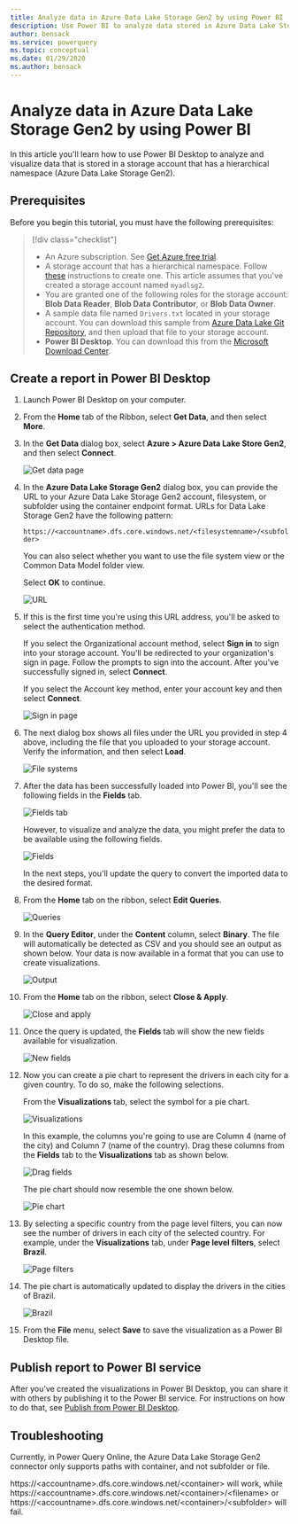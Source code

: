 ```yaml
---
title: Analyze data in Azure Data Lake Storage Gen2 by using Power BI | Microsoft Docs
description: Use Power BI to analyze data stored in Azure Data Lake Storage Gen2
author: bensack
ms.service: powerquery
ms.topic: conceptual
ms.date: 01/29/2020
ms.author: bensack
---
```


# Analyze data in Azure Data Lake Storage Gen2 by using Power BI

In this article you'll learn how to use Power BI Desktop to analyze and visualize data that is stored in a storage account that has a hierarchical namespace (Azure Data Lake Storage Gen2).

## Prerequisites

Before you begin this tutorial, you must have the following prerequisites:

> [!div class="checklist"]
> * An Azure subscription. See [Get Azure free trial](https://azure.microsoft.com/pricing/free-trial/).
> * A storage account that has a hierarchical namespace. Follow [these](https://docs.microsoft.com/azure/storage/common/storage-account-create) instructions to create one.
> This article assumes that you've created a storage account named `myadlsg2`.
> * You are granted one of the following roles for the storage account: **Blob Data Reader**, **Blob Data Contributor**, or **Blob Data Owner**.
> * A sample data file named `Drivers.txt` located in your storage account.
> You can download this sample from [Azure Data Lake Git Repository](https://github.com/Azure/usql/tree/master/Examples/Samples/Data/AmbulanceData/Drivers.txt), and then upload that file to your storage account.
> * **Power BI Desktop**. You can download this from the [Microsoft Download Center](https://www.microsoft.com/download/details.aspx?id=45331).

## Create a report in Power BI Desktop

1. Launch Power BI Desktop on your computer.
2. From the **Home** tab of the Ribbon, select **Get Data**, and then select **More**.
3. In the **Get Data** dialog box, select **Azure > Azure Data Lake Store Gen2**, and then select **Connect**.

    ![Get data page](media/DataLakeStorage/get-data-page.png)

4. In the **Azure Data Lake Storage Gen2** dialog box, you can provide the URL to your Azure Data Lake Storage Gen2 account, filesystem, or subfolder using the container endpoint format. URLs for Data Lake Storage Gen2 have the following pattern:

    `https://<accountname>.dfs.core.windows.net/<filesystemname>/<subfolder>`
    
    You can also select whether you want to use the file system view or the Common Data Model folder view.

    Select **OK** to continue.

    ![URL](media/DataLakeStorage/adls-url.png)

5. If this is the first time you're using this URL address, you'll be asked to select the authentication method. 

   If you select the Organizational account method, select **Sign in** to sign into your storage account. You'll be redirected to your organization's sign in page. Follow the prompts to sign into the account. After you've successfully signed in, select **Connect**.
   
   If you select the Account key method, enter your account key and then select **Connect**.

    ![Sign in page](media/DataLakeStorage/sign-in.png)

6. The next dialog box shows all files under the URL you provided in step 4 above, including the file that you uploaded to your storage account. Verify the information, and then select **Load**.

    ![File systems](media/DataLakeStorage/file-systems.png)

7. After the data has been successfully loaded into Power BI, you'll see the following fields in the **Fields** tab.

    ![Fields tab](media/DataLakeStorage/fields.png)

    However, to visualize and analyze the data, you might prefer the data to be available using the following fields.

    ![Fields](media/DataLakeStorage/preferred-fields.png)

    In the next steps, you'll update the query to convert the imported data to the desired format.

8. From the **Home** tab on the ribbon, select **Edit Queries**.

    ![Queries](media/DataLakeStorage/queries.png)

9. In the **Query Editor**, under the **Content** column, select **Binary**. The file will automatically be detected as CSV and you should see an output as shown below. Your data is now available in a format that you can use to create visualizations.

    ![Output](media/DataLakeStorage/binary.png)

10. From the **Home** tab on the ribbon, select **Close & Apply**.

    ![Close and apply](media/DataLakeStorage/close-apply.png)

11. Once the query is updated, the **Fields** tab will show the new fields available for visualization.

    ![New fields](media/DataLakeStorage/new-fields.png)

12. Now you can create a pie chart to represent the drivers in each city for a given country. To do so, make the following selections.

    From the **Visualizations** tab, select the symbol for a pie chart.

    ![Visualizations](media/DataLakeStorage/visualizations.png)

    In this example, the columns you're going to use are Column 4 (name of the city) and Column 7 (name of the country). Drag these columns from the **Fields** tab to the **Visualizations** tab as shown below.

    ![Drag fields](media/DataLakeStorage/visualizations-drag-fields.png)

    The pie chart should now resemble the one shown below.

    ![Pie chart](media/DataLakeStorage/pie-chart.png)

13. By selecting a specific country from the page level filters, you can now see the number of drivers in each city of the selected country. For example, under the **Visualizations** tab, under **Page level filters**, select **Brazil**.

    ![Page filters](media/DataLakeStorage/page-filters.png)

14. The pie chart is automatically updated to display the drivers in the cities of Brazil.

    ![Brazil](media/DataLakeStorage/pie-chart-updated.png)

15. From the **File** menu, select **Save** to save the visualization as a Power BI Desktop file.

## Publish report to Power BI service

After you've created the visualizations in Power BI Desktop, you can share it with others by publishing it to the Power BI service. For instructions on how to do that, see [Publish from Power BI Desktop](https://powerbi.microsoft.com/documentation/powerbi-desktop-upload-desktop-files/).

## Troubleshooting

Currently, in Power Query Online, the Azure Data Lake Storage Gen2 connector only supports paths with container, and not subfolder or file.

https://\<accountname\>.dfs.core.windows.net/\<container\> will work, while https://\<accountname\>.dfs.core.windows.net/\<container\>/\<filename\> or https://\<accountname\>.dfs.core.windows.net/\<container\>/\<subfolder\> will fail.
